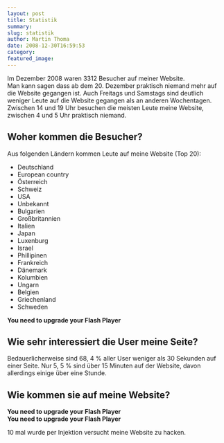 ```yaml
---
layout: post
title: Statistik
summary: 
slug: statistik
author: Martin Thoma
date: 2008-12-30T16:59:53
category: 
featured_image: 
---
```

<p>Im Dezember 2008 waren 3312 Besucher auf meiner Website.<br/>
Man kann sagen dass ab dem 20. Dezember praktisch niemand mehr auf die Website gegangen ist. Auch Freitags und Samstags sind deutlich weniger Leute auf die Website gegangen als an anderen Wochentagen. Zwischen 14 und 19 Uhr besuchen die meisten Leute meine Website, zwischen 4 und 5 Uhr praktisch niemand.</p>
<h2>Woher kommen die Besucher?</h2>
<p>Aus folgenden Ländern kommen Leute auf meine Website (Top 20):</p>
<ul>
    <li>Deutschland</li>
    <li>European country</li>
    <li>Österreich</li>
    <li>Schweiz</li>
    <li>USA</li>
    <li>Unbekannt</li>
    <li>Bulgarien</li>
    <li>Großbritannien</li>
    <li>Italien</li>
    <li>Japan</li>
    <li>Luxenburg</li>
    <li>Israel</li>
    <li>Phillipinen</li>
    <li>Frankreich</li>
    <li>Dänemark</li>
    <li>Kolumbien</li>
    <li>Ungarn</li>
    <li>Belgien</li>
    <li>Griechenland</li>
    <li>Schweden</li>
</ul>

<script type="text/javascript" src="ampie/swfobject.js"></script><div id="flashcontent"><strong>You need to upgrade your Flash Player</strong></div><script type="text/javascript">var so = new SWFObject("ampie/ampie.swf", "ampie", "520", "400", "8", "#FFFFFF"); so.addVariable("path", "ampie/"); so.addVariable("settings_file", encodeURIComponent("ampie/ampie_settings.xml")); so.addVariable("data_file", encodeURIComponent("ampie/ampie_data.xml")); so.write("flashcontent");</script><h2>Wie sehr interessiert die User meine Seite?</h2>
<p>Bedauerlicherweise sind 68, 4 % aller User weniger als 30 Sekunden auf einer Seite. Nur 5, 5 % sind über 15 Minuten auf der Website, davon allerdings einige über eine Stunde.</p>
<h2>Wie kommen sie auf meine Website?</h2>
<script type="text/javascript" src="ampie/swfobject.js"></script><div id="flashcontent"><strong>You need to upgrade your Flash Player</strong></div><script type="text/javascript"> var so = new SWFObject("ampie/ampie.swf", "ampie", "520", "400", "8", "#FFFFFF"); so.addVariable("path", "ampie/"); so.addVariable("settings_file", encodeURIComponent("ampie/ampie_settings.xml")); so.addVariable("data_file", encodeURIComponent("ampie/ampie_data2.xml")); so.write("flashcontent");</script><script type="text/javascript" src="ampie/swfobject.js"></script><div id="flashcontent"><strong>You need to upgrade your Flash Player</strong></div><script type="text/javascript"> var so = new SWFObject("ampie/ampie.swf", "ampie", "520", "400", "8", "#FFFFFF"); so.addVariable("path", "ampie/"); so.addVariable("settings_file", encodeURIComponent("ampie/ampie_settings.xml")); so.addVariable("data_file", encodeURIComponent("ampie/ampie_data3.xml")); so.write("flashcontent"); </script>

<p>10 mal wurde per Injektion versucht meine Website zu hacken.</p>
